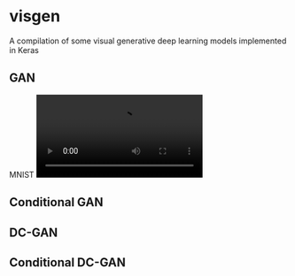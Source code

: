 # visgen
A compilation of some visual generative deep learning models implemented in Keras

## GAN
MNIST
![](gan_mnist.mov)

## Conditional GAN

## DC-GAN

## Conditional DC-GAN
